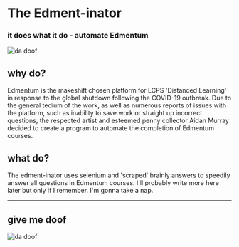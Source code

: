 # The Edment-inator
### it does what it do - automate Edmentum 

![da doof](https://imgur.com/zoiBaJ0.png)

## why do?
Edmentum is the makeshift chosen platform for LCPS 'Distanced Learning' in response to the global shutdown following the COVID-19 outbreak. Due to the general tedium of the work, as well as numerous reports of issues with the platform, such as inability to save work or straight up incorrect questions, the respected artist and esteemed penny collector Aidan Murray decided to create a program to automate the completion of Edmentum courses.

## what do?
The edment-inator uses selenium and 'scraped' brainly answers to speedily answer all questions in Edmentum courses. I'll probably write more here later but only if I remember. I'm gonna take a nap.

---
## give me doof
![da doof](https://i.imgur.com/boNLDMB.png)